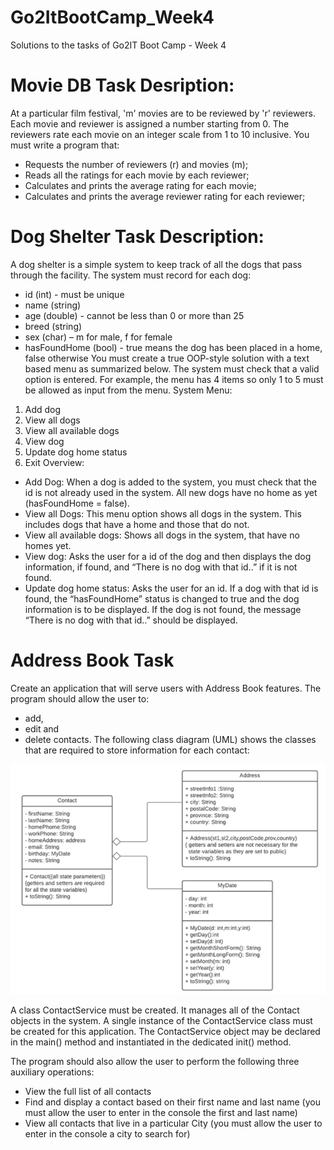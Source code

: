 # Go2ItBootCamp_Week4
Solutions to the tasks of Go2IT Boot Camp - Week 4 

# Movie DB Task Desription: 
At a particular film festival, 'm' movies are to be reviewed by 'r' reviewers. Each movie and reviewer is assigned a number starting from 0. The reviewers rate each movie on an integer scale from 1 to 10 inclusive. You must write a program that:  
- Requests the number of reviewers (r) and movies (m);
- Reads all the ratings for each movie by each reviewer;
- Calculates and prints the average rating for each movie;
- Calculates and prints the average reviewer rating for each reviewer;

# Dog Shelter Task Description: 
A dog shelter is a simple system to keep track of all the dogs that pass through the facility. The system must record for each dog:
- id (int) - must be unique
- name (string)
- age (double) - cannot be less than 0 or more than 25
- breed (string)
- sex (char) – m for male, f for female
- hasFoundHome (bool) - true means the dog has been placed in a home, false otherwise
You must create a true OOP-style solution with a text based menu as summarized below. The system must check that a valid option is entered. For example, the menu has 4 items so only 1 to 5 must be allowed as input from the menu.
System Menu:
1. Add dog
2. View all dogs
3. View all available dogs
4. View dog
5. Update dog  home status
6. Exit
Overview:
- Add Dog: When a dog is added to the system, you must check that the id is not already used in the system. All new dogs have no home as yet (hasFoundHome = false).
- View all Dogs: This menu option shows all dogs in the system. This includes dogs that have a home and those that do not.
- View all available dogs: Shows all dogs in the system, that have no homes yet.
- View dog: Asks the user for a id of the dog and then displays the dog information, if found, and “There is no dog with that id..” if it is not found.
- Update dog home status: Asks the user for an id. If a dog with that id is found, the “hasFoundHome” status is changed to true and the dog information is to be displayed. If the dog is not found, the message “There is no dog with that id..”  should be displayed.

# Address Book Task 

Create an application that will serve users with Address Book features.
The program should allow the user to:
- add, 
- edit and 
- delete contacts. 
The following class diagram (UML) shows the classes that are required to store information for each contact:

![](AddressBookDiagram.png)

A class ContactService must be created. It manages all of the Contact objects in the system. A single instance of the ContactService class must be created for this application. 
The ContactService object may be declared in the main() method and instantiated in the dedicated init() method.

The program should also allow the user to perform the following three auxiliary operations:
- View the full list of all contacts
- Find and display a contact based on their first name and last name (you must allow the user to enter in the console the first and last name)
- View all contacts that live in a particular City (you must allow the user to enter in the console a city to search for)




